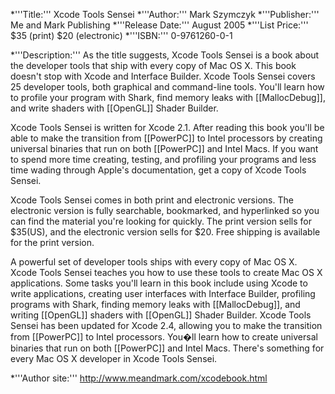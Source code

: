 


*'''Title:'''
Xcode Tools Sensei
*'''Author:'''
Mark Szymczyk
*'''Publisher:'''
Me and Mark Publishing
*'''Release Date:'''
August 2005
*'''List Price:'''
$35 (print) $20 (electronic)
*'''ISBN:''' 0-9761260-0-1

*'''Description:'''
As the title suggests, Xcode Tools Sensei is a book about the developer tools that ship with every copy of Mac OS X. This book doesn't stop with Xcode and Interface Builder. Xcode Tools Sensei covers 25 developer tools, both graphical and command-line tools. You'll learn how to profile your program with Shark, find memory leaks with [[MallocDebug]], and write shaders with [[OpenGL]] Shader Builder.

Xcode Tools Sensei is written for Xcode 2.1. After reading this book you'll be able to make the transition from [[PowerPC]] to Intel processors by creating universal binaries that run on both [[PowerPC]] and Intel Macs. If you want to spend more time creating, testing, and profiling your programs and less time wading through Apple's documentation, get a copy of Xcode Tools Sensei.

Xcode Tools Sensei comes in both print and electronic versions. The electronic version is fully searchable, bookmarked, and hyperlinked so you can find the material you're looking for quickly. The print version sells for $35(US), and the electronic version sells for $20. Free shipping is available for the print version.

A powerful set of developer tools ships with every copy of Mac OS X. Xcode Tools Sensei teaches you how to use these tools to create Mac OS X applications. Some tasks you'll learn in this book include using Xcode to write applications, creating user interfaces with Interface Builder, profiling programs with Shark, finding memory leaks with [[MallocDebug]], and writing [[OpenGL]] shaders with [[OpenGL]] Shader Builder. Xcode Tools Sensei has been updated for Xcode 2.4, allowing you to make the transition from [[PowerPC]] to Intel processors. You�ll learn how to create universal binaries that run on both [[PowerPC]] and Intel Macs. There's something for every Mac OS X developer in Xcode Tools Sensei.  

*'''Author site:'''
http://www.meandmark.com/xcodebook.html